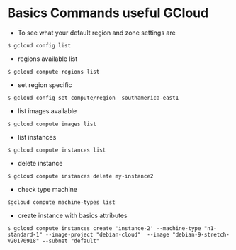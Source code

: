 # Basics Commands useful GCloud

* To see what your default region and zone settings are

`$ gcloud config list`


* regions available list

`$ gcloud compute regions list`

* set region specific

`$ gcloud config set compute/region  southamerica-east1`

* list images available 

`$ gcloud compute images list`

* list instances 

`$ gcloud compute instances list`

* delete instance 

`$ gcloud compute instances delete my-instance2`

* check type machine 

`$gcloud compute machine-types list`

* create instance with basics attributes 

`$ gcloud compute instances create 'instance-2'
--machine-type "n1-standard-1" --image-project "debian-cloud" 
--image "debian-9-stretch-v20170918" --subnet "default" `

